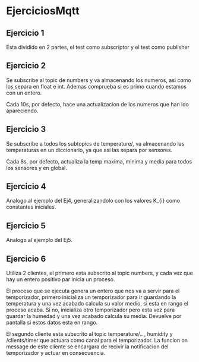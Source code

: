 # EjerciciosMqtt

## Ejercicio 1

Esta dividido en 2 partes, el test como subscriptor y el test como publisher

## Ejercicio 2

Se subscribe al topic de numbers y va almacenando los numeros, asi como los separa en float e int. Ademas comprueba si es primo cuando estamos con un entero.

Cada 10s, por defecto, hace una actualizacion de los numeros que han ido apareciendo.

## Ejercicio 3

Se subscribe a todos los subtopics de temperature/, va almacenando las temperaturas en un diccionario, ya que asi las separa por sensores.

Cada 8s, por defecto, actualiza la temp maxima, minima y media para todos los sensores y en global.

## Ejercicio 4

Analogo al ejemplo del Ej4, generalizandolo con los valores K_{i} como constantes iniciales.

## Ejercicio 5
Analogo al ejemplo del Ej5.

## Ejercicio 6
Utiliza 2 clientes, el primero esta subscrito al topic numbers, y cada vez que hay un entero positivo par inicia un proceso.

El proceso que se ejecuta genera un entero que nos va a servir para el temporizador, primero inicializa un temporizador para ir guardando la temperatura y una vez acabado calcula su valor medio, si esta en rango el proceso acaba. Si no, inicializa otro temporizador pero esta vez para guardar la humedad y una vez acabado calcula su media. Devuelve por pantalla si estos datos esta en rango.

El segundo cliente esta subscrito al topic temperature/.. , humidity y /clients/timer que actuara como canal para el temporizador.
La funcion on message de este cliente se encargara de recivir la notificacion del temporizador y actuar en consecuencia.


